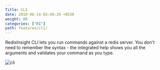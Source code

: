 ```yaml
---
Title: CLI
date: 2018-06-14 03:49:29 +0530
weight: 80
categories: ["RI"]
path: features/cli/
---
```

RedisInsight CLI lets you run commands against a redis server. You don't need to remember the syntax - the integrated help shows you all the arguments and validates your command as you type.

![cli](/images/ri/cli.png)
